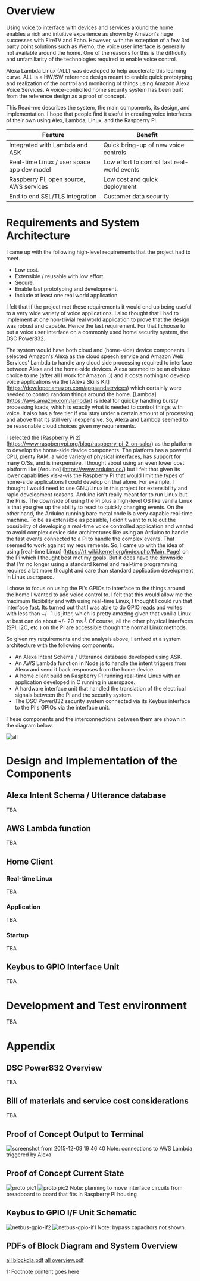 # Overview
Using voice to interface with devices and services around the home enables a rich and intuitive experience as shown by Amazon's huge successes with FireTV and Echo. However, with the exception of a few 3rd party point solutions such as Wemo, the voice user interface is generally not available around the home. One of the reasons for this is the difficulty and unfamiliarity of the technologies required to enable voice control. 

Alexa Lambda Linux (ALL) was developed to help accelerate this learning curve. ALL is a HW/SW reference design meant to enable quick prototyping and realization of the control and monitoring of things using Amazon Alexa Voice Services. A voice-controlled home security system has been built from the reference design as a proof of concept. 

This Read-me describes the system, the main components, its design, and implementation. I hope that people find it useful in creating voice interfaces of their own using Alex, Lambda, Linux, and the Raspberry Pi.

Feature | Benefit
------------ | -------------
Integrated with Lambda and ASK | Quick bring-up of new voice controls
Real-time Linux / user space app dev model | Low effort to control fast real-world events
Raspberry PI, open source, AWS services | Low cost and quick deployment
End to end SSL/TLS integration | Customer data security

# Requirements and System Architecture
I came up with the following high-level requirements that the project had to meet.

* Low cost.
* Extensible / reusable with low effort.
* Secure.
* Enable fast prototyping and development.
* Include at least one real world application. 

I felt that if the project met these requirements it would end up being useful to a very wide variety of voice applications. I also thought that I had to implement at one non-trivial real world application to prove that the design was robust and capable. Hence the last requirement. For that I choose to put a voice user interface on a commonly used home security system, the DSC Power832.

The system would have both cloud and (home-side) device components. I selected Amazon's Alexa as the cloud speech service and Amazon Web Services' Lambda to handle any cloud side processing required to interface between Alexa and the home-side devices. Alexa seemed to be an obvious choice to me (after all I work for Amazon :)) and it costs nothing to develop voice applications via the [Alexa Skills Kit] (https://developer.amazon.com/appsandservices) which certainly were needed to control random things around the home. [Lambda] (https://aws.amazon.com/lambda/) is ideal for quickly handling bursty processing loads, which is exactly what is needed to control things with voice. It also has a free tier if you stay under a certain amount of processing and above that its still very inexpensive. So, Alexa and Lambda seemed to be reasonable cloud choices given my requirements.

I selected the [Raspberry Pi 2] (https://www.raspberrypi.org/blog/raspberry-pi-2-on-sale/) as the platform to develop the home-side device components. The platform has a powerful CPU, plenty RAM, a wide variety of physical interfaces, has support for many O/Ss, and is inexpensive. I thought about using an even lower cost platform like [Arduino] (https://www.arduino.cc/) but I felt that given its lower capabilities vis-a-vis the Raspberry PI that would limit the types of home-side applications I could develop on that alone. For example, I thought I would need to use GNU/Linux in this project for extensibility and rapid development reasons. Arduino isn't really meant for to run Linux but the Pi is. The downside of using the Pi plus a high-level OS like vanilla Linux is that you give up the ability to react to quickly changing events. On the other hand, the Arduino running bare metal code is a very capable real-time machine. To be as extensible as possible, I didn't want to rule out the possibility of developing a real-time voice controlled application and wanted to avoid complex device side architectures like using an Arduino to handle the fast events connected to a Pi to handle the complex events. That seemed to work against my requirements. So, I came up with the idea of using [real-time Linux] (https://rt.wiki.kernel.org/index.php/Main_Page) on the Pi which I thought best met my goals. But it does have the downside that I'm no longer using a standard kernel and real-time programming requires a bit more thought and care than standard application development in Linux userspace.

I chose to focus on using the Pi's GPIOs to interface to the things around the home I wanted to add voice control to. I felt that this would allow me the maximum flexibility and with using real-time Linux, I thought I could run that interface fast. Its turned out that I was able to do GPIO reads and writes with less than +/- 1 us jitter, which is pretty amazing given that vanilla Linux at best can do about +/- 20 ms <sup>[1](#myfootnote1)</sup>. Of course, all the other physical interfaces (SPI, I2C, etc.) on the Pi are accessible though the normal Linux methods.

So given my requirements and the analysis above, I arrived at a system architecture with the following components.

* An Alexa Intent Schema / Utterance database developed using ASK.
* An AWS Lambda function in Node.js to handle the intent triggers from Alexa and send it back responses from the home device. 
* A home client build on Raspberry PI running real-time Linux with an application developed in C running in userspace.
* A hardware interface unit that handled the translation of the electrical signals between the Pi and the security system.
* The DSC Power832 security system connected via its Keybus interface to the Pi's GPIOs via the interface unit.

These components and the interconnections between them are shown in the diagram below.

![all](https://cloud.githubusercontent.com/assets/12125472/11692383/0e4a623e-9e54-11e5-8a78-b6fdf3eb9ba2.png)

# Design and Implementation of the Components

## Alexa Intent Schema / Utterance database
TBA

## AWS Lambda function
TBA

## Home Client

### Real-time Linux
TBA

### Application
TBA

### Startup
TBA

## Keybus to GPIO Interface Unit
TBA

# Development and Test environment
TBA

# Appendix

## DSC Power832 Overview
TBA 

## Bill of materials and service cost considerations
TBA

## Proof of Concept Output to Terminal
![screenshot from 2015-12-09 19 46 40](https://cloud.githubusercontent.com/assets/12125472/11706514/3819320c-9eae-11e5-95d0-af8bdee6ed24.png)
Note: connections to AWS Lambda triggered by Alexa

## Proof of Concept Current State
![proto pic1](https://cloud.githubusercontent.com/assets/12125472/11706674/a8721fcc-9eaf-11e5-8707-f780ae4ef86a.png)
![proto pic2](https://cloud.githubusercontent.com/assets/12125472/11706679/b0fb6950-9eaf-11e5-95be-3d668412c5e2.png)
Note: planning to move interface circuits from breadboard to board that fits in Raspberry PI housing 

## Keybus to GPIO I/F Unit Schematic
![netbus-gpio-if2](https://cloud.githubusercontent.com/assets/12125472/11706723/416ad890-9eb0-11e5-976f-e48f492587b6.png)
![netbus-gpio-if1](https://cloud.githubusercontent.com/assets/12125472/11706728/47b519f4-9eb0-11e5-8f12-56c11d6d14d0.png)
Note: bypass capacitors not shown. 

## PDFs of Block Diagram and System Overview
[all blockdia.pdf](https://github.com/goruck/all/files/57052/all.blockdia.pdf)
[all overview.pdf](https://github.com/goruck/all/files/57059/all.overview.pdf)

<a name="myfootnote1">1</a>: Footnote content goes here
